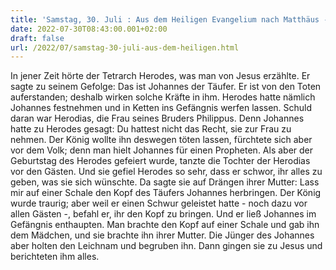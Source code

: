 ```yaml
---
title: 'Samstag, 30. Juli : Aus dem Heiligen Evangelium nach Matthäus - Mt 14,1-12.'
date: 2022-07-30T08:43:00.001+02:00
draft: false
url: /2022/07/samstag-30-juli-aus-dem-heiligen.html
---
```


In jener Zeit hörte der Tetrarch Herodes, was man von Jesus erzählte. Er sagte zu seinem Gefolge: Das ist Johannes der Täufer. Er ist von den Toten auferstanden; deshalb wirken solche Kräfte in ihm. Herodes hatte nämlich Johannes festnehmen und in Ketten ins Gefängnis werfen lassen. Schuld daran war Herodias, die Frau seines Bruders Philippus. Denn Johannes hatte zu Herodes gesagt: Du hattest nicht das Recht, sie zur Frau zu nehmen. Der König wollte ihn deswegen töten lassen, fürchtete sich aber vor dem Volk; denn man hielt Johannes für einen Propheten. Als aber der Geburtstag des Herodes gefeiert wurde, tanzte die Tochter der Herodias vor den Gästen. Und sie gefiel Herodes so sehr, dass er schwor, ihr alles zu geben, was sie sich wünschte. Da sagte sie auf Drängen ihrer Mutter: Lass mir auf einer Schale den Kopf des Täufers Johannes herbringen. Der König wurde traurig; aber weil er einen Schwur geleistet hatte - noch dazu vor allen Gästen -, befahl er, ihr den Kopf zu bringen. Und er ließ Johannes im Gefängnis enthaupten. Man brachte den Kopf auf einer Schale und gab ihn dem Mädchen, und sie brachte ihn ihrer Mutter. Die Jünger des Johannes aber holten den Leichnam und begruben ihn. Dann gingen sie zu Jesus und berichteten ihm alles.